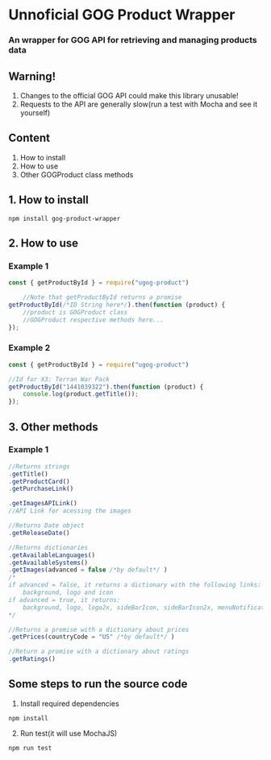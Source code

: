 # Unnoficial GOG Product Wrapper
### An wrapper for GOG API for retrieving and managing products data


## Warning!
1. Changes to the official GOG API could make this library unusable!
2. Requests to the API are generally slow(run a test with Mocha and see it yourself)

## Content
1. How to install
2. How to use
3. Other GOGProduct class methods

## 1. How to install
```
npm install gog-product-wrapper
```

## 2. How to use
### Example 1
```javascript
const { getProductById } = require("ugog-product")

    //Note that getProductById returns a promise
getProductById(/*ID String here*/).then(function (product) {
    //product is GOGProduct class
    //GOGProduct respective methods here...
});

```

### Example 2
```javascript
const { getProductById } = require("ugog-product")

//Id for X3: Terran War Pack
getProductById("1441039322").then(function (product) {
    console.log(product.getTitle());
});

```

## 3. Other methods
### Example 1

```javascript
//Returns strings
.getTitle()
.getProductCard()
.getPurchaseLink()

.getImagesAPILink()
//API Link for acessing the images

//Returns Date object
.getReleaseDate()

//Returns dictionaries
.getAvailableLanguages()
.getAvailableSystems()
.getImages(advanced = false /*by default*/ )
/*
if advanced = false, it returns a dictionary with the following links:
    background, logo and icon
if advanced = true, it returns:
    background, logo, logo2x, sideBarIcon, sideBarIcon2x, menuNotificationAv, menuNotificationAv2
*/

//Returns a promise with a dictionary about prices 
.getPrices(countryCode = "US" /*by default*/ )

//Return a promise with a dictionary about ratings
.getRatings()

```

## Some steps to run the source code

1. Install required dependencies

```
npm install
```

2. Run test(it will use MochaJS)

```
npm run test
```
